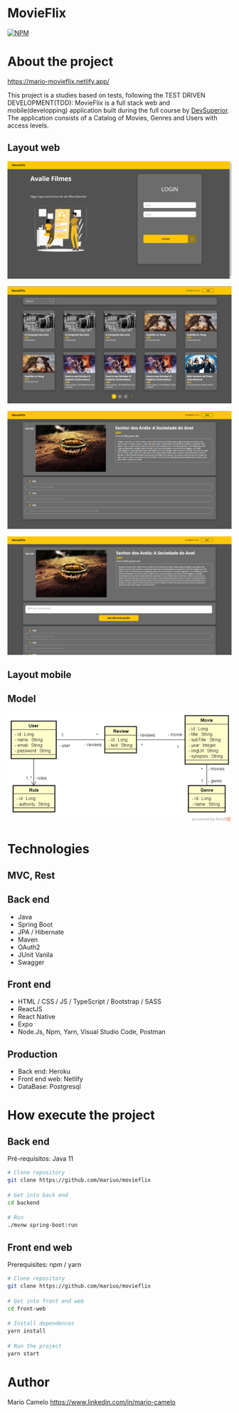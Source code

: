 # MovieFlix
[![NPM](https://img.shields.io/npm/l/react)](https://github.com/mariuo/movieflix/blob/main/LICENSE) 

# About the project

https://mario-movieflix.netlify.app/

This project is a studies based on tests, following the TEST DRIVEN DEVELOPMENT(TDD): MovieFlix is a full stack web and mobile(developping) application built during the full course by [DevSuperior](https://devsuperior.com "WebSite DevSuperior"). The application consists of a Catalog of Movies, Genres and Users with access levels.

## Layout web
![Web 1](https://github.com/mariuo/assets/blob/main/movieflix/web_01.png)

![Web 2](https://github.com/mariuo/assets/blob/main/movieflix/web_02.png)

![Web 3](https://github.com/mariuo/assets/blob/main/movieflix/web_03.png)

![Web 4](https://github.com/mariuo/assets/blob/main/movieflix/web_04.png)

## Layout mobile

## Model
![Conceptual model](https://github.com/mariuo/assets/blob/main/movieflix/model.png)

# Technologies
## MVC, Rest
## Back end
- Java
- Spring Boot
- JPA / Hibernate
- Maven
- OAuth2
- JUnit Vanila 
- Swagger

## Front end
- HTML / CSS / JS / TypeScript / Bootstrap / SASS
- ReactJS
- React Native
- Expo
- Node.Js, Npm, Yarn, Visual Studio Code, Postman

## Production
- Back end: Heroku
- Front end web: Netlify
- DataBase: Postgresql

# How execute the project

## Back end
Pré-requisitos: Java 11

```bash
# Clone repository
git clone https://github.com/mariuo/movieflix

# Get into back end
cd backend

# Run
./mvnw spring-boot:run
```

## Front end web
Prerequisites: npm / yarn

```bash
# Clone repository
git clone https://github.com/mariuo/movieflix

# Get into front end web
cd front-web

# Install dependences
yarn install

# Run the project
yarn start
```

# Author

Mario Camelo
https://www.linkedin.com/in/mario-camelo
